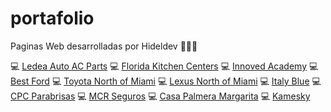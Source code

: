 # portafolio
Paginas Web desarrolladas por Hideldev 👨🏼‍💻

💻 [Ledea Auto AC Parts](http://ledeaautoacparts.com/) 
💻 [Florida Kitchen Centers](http://floridakitchencenters.com/)
💻 [Innoved Academy](https://innovedacademy.com/)
💻 [Best Ford](https://www.bestfordinc.com/)
💻 [Toyota North of Miami](http://toyotaofnorthmiami.com/)
💻 [Lexus North of Miami](https://www.lexusofnorthmiami.com/)
💻 [Italy Blue](https://www.italyblueautosales.com/)
💻 [CPC Parabrisas](https://parabrisascpcsm.com/)
💻 [MCR Seguros](https://www.segurosmcr.com/)
💻 [Casa Palmera Margarita](https://casapalmerave.com/)
💻 [Kamesky](https://www.kamesky.net/)
